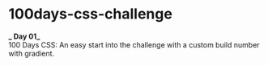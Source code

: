 # 100days-css-challenge  
**_ Day 01_**  
100 Days CSS: An easy start into the challenge with a custom build number with gradient.
